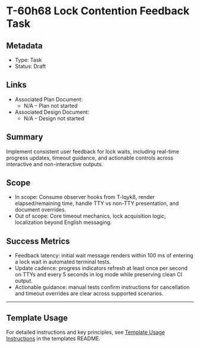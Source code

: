 # T-60h68 Lock Contention Feedback Task

## Metadata

- Type: Task
- Status: Draft
  <!-- Draft: Under discussion | In Progress: Actively working | Complete: Code complete | Cancelled: Work intentionally halted -->

## Links

- Associated Plan Document:
  - N/A – Plan not started
- Associated Design Document:
  - N/A – Design not started

## Summary

Implement consistent user feedback for lock waits, including real-time progress updates, timeout guidance, and actionable controls across interactive and non-interactive outputs.

## Scope

- In scope: Consume observer hooks from T-lqyk8, render elapsed/remaining time, handle TTY vs non-TTY presentation, and document overrides.
- Out of scope: Core timeout mechanics, lock acquisition logic, localization beyond English messaging.

## Success Metrics

- Feedback latency: initial wait message renders within 100 ms of entering a lock wait in automated terminal tests.
- Update cadence: progress indicators refresh at least once per second on TTYs and every 5 seconds in log mode while preserving clean CI output.
- Actionable guidance: manual tests confirm instructions for cancellation and timeout overrides are clear across supported scenarios.

---

## Template Usage

For detailed instructions and key principles, see [Template Usage Instructions](../../templates/README.md#task-template-taskmd) in the templates README.
